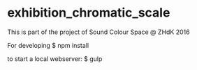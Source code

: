 # exhibition_chromatic_scale

This is part of the project of Sound Colour Space @ ZHdK 2016

For developing
$ npm install 

to start a local webserver:
$ gulp


